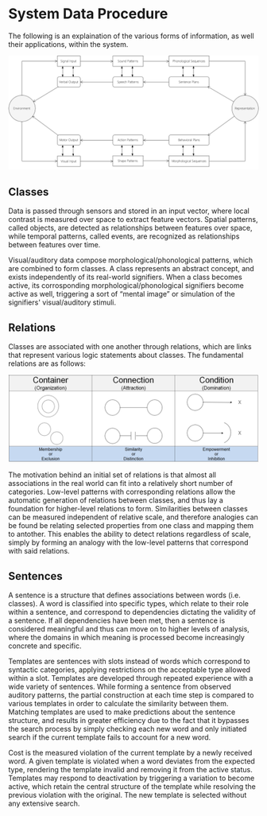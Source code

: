 # System Data Procedure

The following is an explaination of the various forms of information, as well their applications, within the system.

![Process](https://github.com/CarsonScott/Linguistic-Agent-System/blob/master/img/Data%20Process.png)

## Classes

Data is passed through sensors and stored in an input vector, where local contrast is measured over space to extract feature vectors. Spatial patterns, called objects, are detected as relationships between features over space, while temporal patterns, called events, are recognized as relationships between features over time. 

Visual/auditory data compose morphological/phonological patterns, which are combined to form classes. A class represents an abstract concept, and exists independently of its real-world signifiers.  When a class becomes active, its corrosponding morphological/phonological signifiers become active as well, triggering a sort of “mental image” or simulation of the signifiers' visual/auditory stimuli.

## Relations

Classes are associated with one another through relations, which are links that represent various logic statements about classes. The fundamental relations are as follows:

![Relations](https://github.com/CarsonScott/Linguistic-Agent-System/blob/master/img/Relations.PNG)

The motivation behind an initial set of relations is that almost all associations in the real world can fit into a relatively short number of categories. Low-level patterns with corresponding relations allow the automatic generation of relations between classes, and thus lay a foundation for higher-level relations to form. Similarities between classes can be measured independent of relative scale, and therefore analogies can be found be relating selected properties from one class and mapping them to antother. This enables the ability to detect relations regardless of scale, simply by forming an analogy with the low-level patterns that correspond with said relations.    

## Sentences

A sentence is a structure that defines associations between words (i.e. classes).  A word is classified into specific types, which relate to their role within a sentence, and correspond to dependencies dictating the validity of a sentence. If all dependencies have been met, then a sentence is considered meaningful and thus can move on to higher levels of analysis, where the domains in which meaning is processed become increasingly concrete and specific.

Templates are sentences with slots instead of words which correspond to syntactic categories, applying restrictions on the acceptable type allowed within a slot. Templates are developed through repeated experience with a wide variety of sentences. While forming a sentence from observed auditory patterns, the partial construction at each time step is compared to various templates in order to calculate the similarity between them. Matching templates are used to make predictions about the sentence structure, and results in greater efficiency due to the fact that it bypasses the search process by simply checking each new word and only initiated search if the current template fails to account for a new word.

Cost is the measured violation of the current template by a newly received word. A given template is violated when a word deviates from the expected type, rendering the template invalid and removing it from the active status. Templates may respond to deactivation by triggering a variation to become active, which retain the central structure of the template while resolving the previous violation with the original. The new template is selected without any extensive search.


